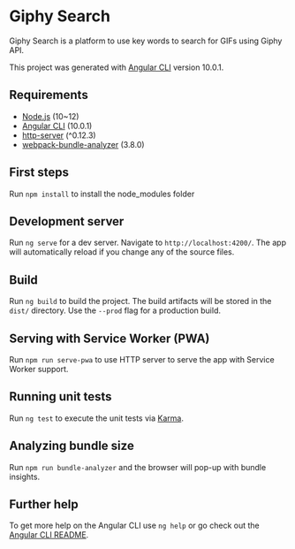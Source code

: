 # Giphy Search

Giphy Search is a platform to use key words to search for GIFs using Giphy API.

This project was generated with [Angular CLI](https://github.com/angular/angular-cli) version 10.0.1.

## Requirements

- [Node.js](https://nodejs.org/en/) (10~12)
- [Angular CLI](https://github.com/angular/angular-cli) (10.0.1)
- [http-server](https://www.npmjs.com/package/http-server) (^0.12.3)
- [webpack-bundle-analyzer](https://www.npmjs.com/package/webpack-bundle-analyzer) (3.8.0)

## First steps

Run `npm install` to install the node_modules folder

## Development server

Run `ng serve` for a dev server. Navigate to `http://localhost:4200/`. The app will automatically reload if you change any of the source files.

## Build

Run `ng build` to build the project. The build artifacts will be stored in the `dist/` directory. Use the `--prod` flag for a production build.

## Serving with Service Worker (PWA)

Run `npm run serve-pwa` to use HTTP server to serve the app with Service Worker support.

## Running unit tests

Run `ng test` to execute the unit tests via [Karma](https://karma-runner.github.io).

## Analyzing bundle size

Run `npm run bundle-analyzer` and the browser will pop-up with bundle insights.

## Further help

To get more help on the Angular CLI use `ng help` or go check out the [Angular CLI README](https://github.com/angular/angular-cli/blob/master/README.md).
